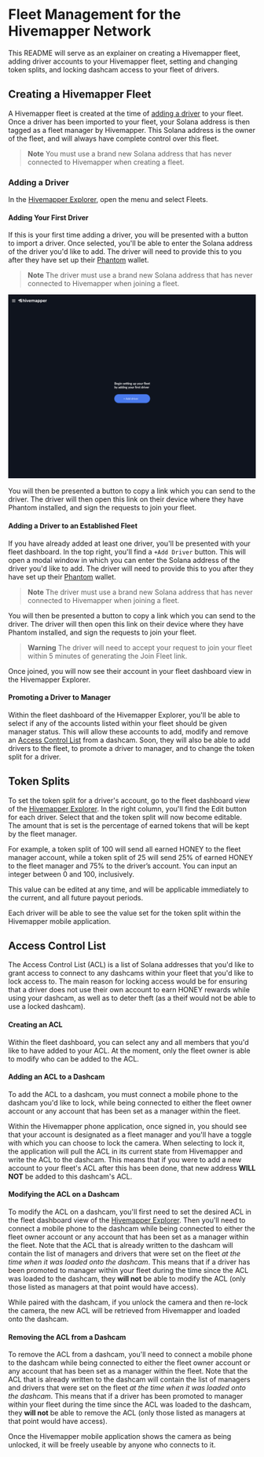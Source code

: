# Fleet Management for the Hivemapper Network

This README will serve as an explainer on creating a Hivemapper fleet, adding driver accounts to your Hivemapper fleet, setting and changing token splits, and locking dashcam access to your fleet of drivers.


## Creating a Hivemapper Fleet

A Hivemapper fleet is created at the time of [adding a driver](#adding-a-driver) to your fleet. Once a driver has been imported to your fleet, your Solana address is then tagged as a fleet manager by Hivemapper. This Solana address is the owner of the fleet, and will always have complete control over this fleet.

> **Note**
> You must use a brand new Solana address that has never connected to Hivemapper when creating a fleet.


### Adding a Driver

In the [Hivemapper Explorer](https://hivemapper.com/explorer), open the menu and select Fleets. 

#### Adding Your First Driver
If this is your first time adding a driver, you will be presented with a button to import a driver. 
Once selected, you'll be able to enter the Solana address of the driver you'd like to add. The driver will need to provide this to you after they have set up their [Phantom](https://phantom.app) wallet.

> **Note**
> The driver must use a brand new Solana address that has never connected to Hivemapper when joining a fleet.

![Manager-First-Import](./screenshots/Web%20-%20Manager/1-Manager-First-Login.png)

You will then be presented a button to copy a link which you can send to the driver. The driver will then open this link on their device where they have Phantom installed, and sign the requests to join your fleet.

#### Adding a Driver to an Established Fleet
If you have already added at least one driver, you'll be presented with your fleet dashboard. In the top right, you'll find a `+Add Driver` button. This will open a modal window in which you can enter the Solana address of the driver you'd like to add. The driver will need to provide this to you after they have set up their [Phantom](https://phantom.app) wallet.

> **Note**
> The driver must use a brand new Solana address that has never connected to Hivemapper when joining a fleet.

You will then be presented a button to copy a link which you can send to the driver. The driver will then open this link on their device where they have Phantom installed, and sign the requests to join your fleet.

> **Warning**
> The driver will need to accept your request to join your fleet within 5 minutes of generating the Join Fleet link.

Once joined, you will now see their account in your fleet dashboard view in the Hivemapper Explorer.

#### Promoting a Driver to Manager
Within the fleet dashboard of the Hivemapper Explorer, you'll be able to select if any of the accounts listed within your fleet should be given manager status. This will allow these accounts to add, modify and remove an [Access Control List](#access-control-list) from a dashcam. Soon, they will also be able to add drivers to the fleet, to promote a driver to manager, and to change the token split for a driver.


## Token Splits

To set the token split for a driver's account, go to the fleet dashboard view of the [Hivemapper Explorer](https://hivemapper.com/explorer). In the right column, you'll find the Edit button for each driver. Select that and the token split will now become editable. The amount that is set is the percentage of earned tokens that will be kept by the fleet manager. 

For example, a token split of 100 will send all earned HONEY to the fleet manager account, while a token split of 25 will send 25% of earned HONEY to the fleet manager and 75% to the driver’s account. You can input an integer between 0 and 100, inclusively.

This value can be edited at any time, and will be applicable immediately to the current, and all future payout periods.

Each driver will be able to see the value set for the token split within the Hivemapper mobile application. 


## Access Control List

The Access Control List (ACL) is a list of Solana addresses that you'd like to grant access to connect to any dashcams within your fleet that you'd like to lock access to. The main reason for locking access would be for ensuring that a driver does not use their own account to earn HONEY rewards while using your dashcam, as well as to deter theft (as a theif would not be able to use a locked dashcam). 

#### Creating an ACL
Within the fleet dashboard, you can select any and all members that you'd like to have added to your ACL. At the moment, only the fleet owner is able to modify who can be added to the ACL.

#### Adding an ACL to a Dashcam
To add the ACL to a dashcam, you must connect a mobile phone to the dashcam you'd like to lock, while being connected to either the fleet owner account or any account that has been set as a manager within the fleet. 

Within the Hivemapper phone application, once signed in, you should see that your account is designated as a fleet manager and you'll have a toggle with which you can choose to lock the camera. When selecting to lock it, the application will pull the ACL in its current state from Hivemapper and write the ACL to the dashcam. This means that if you were to add a new account to your fleet's ACL after this has been done, that new address **WILL NOT** be added to this dashcam's ACL.

#### Modifying the ACL on a Dashcam
To modify the ACL on a dashcam, you'll first need to set the desired ACL in the fleet dashboard view of the [Hivemapper Explorer](https://hivemapper.com/explorer). Then you'll need to connect a mobile phone to the dashcam while being connected to either the fleet owner account or any account that has been set as a manager within the fleet. Note that the ACL that is already written to the dashcam will contain the list of managers and drivers that were set on the fleet *at the time when it was loaded onto the dashcam*. This means that if a driver has been promoted to manager within your fleet during the time since the ACL was loaded to the dashcam, they **will not** be able to modify the ACL (only those listed as managers at that point would have access). 

While paired with the dashcam, if you unlock the camera and then re-lock the camera, the new ACL will be retrieved from Hivemapper and loaded onto the dashcam.

#### Removing the ACL from a Dashcam
To remove the ACL from a dashcam, you'll need to connect a mobile phone to the dashcam while being connected to either the fleet owner account or any account that has been set as a manager within the fleet. Note that the ACL that is already written to the dashcam will contain the list of managers and drivers that were set on the fleet *at the time when it was loaded onto the dashcam*. This means that if a driver has been promoted to manager within your fleet during the time since the ACL was loaded to the dashcam, they **will not** be able to remove the ACL (only those listed as managers at that point would have access). 

Once the Hivemapper mobile application shows the camera as being unlocked, it will be freely useable by anyone who connects to it.
